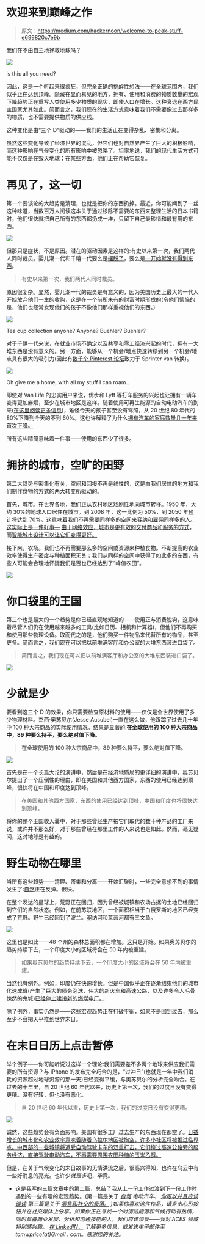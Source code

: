 # 欢迎来到巅峰之作

> 原文：<https://medium.com/hackernoon/welcome-to-peak-stuff-e699820c7e9b>

我们在不由自主地拯救地球吗？

![](img/0a54b256229dfc158f114acf1fafdc36.png)

is this all you need?

因此，这是一个听起来很疯狂，但完全正确的挑衅性想法——在全球范围内，我们似乎正在达到顶峰。隐藏在显而易见的地方，拥有、使用和消费的物质数量的宏观下降趋势正在重写人类使用多少物质的现实，即使人口在增长。这种衰退在西方民主国家尤其如此。简而言之，我们现在的生活方式意味着我们不需要像过去那样多的物质，也不需要提供物质的供应线。

这种变化是由“三个 D”驱动的——我们的生活正在变得杂乱、密集和分离。

虽然这些变化导致了经济世界的混乱，但它们也对自然界产生了巨大的积极影响，而这种影响在气候变化的所有影响中被忽略了。坦率地说，我们的现代生活方式可能不仅仅是在毁灭地球；在某些方面，他们正在帮助它恢复。

# 再见了，这一切

第一个要谈论的大趋势是清理，也就是把你的东西扔掉。最近，你可能闻到了一丝这种味道，当数百万人阅读这本关于通过移除不需要的东西来整理生活的日本书籍时，他们很快就把自己所有的东西都扔成一堆，只留下自己最珍惜和最有用的东西。

![](img/25d6a9e3e672b8739fccb3b456c9bb42.png)

但那只是症状，不是原因。潜在的驱动因素是这样的:有史以来第一次，我们两代人同时裁员。婴儿潮一代和千禧一代要么是[摆脱了](https://www.nytimes.com/2017/03/04/business/retirement/from-downsizing-boomers-a-flood-of-donated-art.html)，要么是[一开始就没有得到东西](https://www.becomingminimalist.com/millennials/)。

> 有史以来第一次，我们两代人同时裁员。

原因很复杂。显然，婴儿潮一代的裁员是有意义的，因为美国历史上最大的一代人开始放弃他们一生的收购，这是在一个前所未有的财富时期形成的(令他们懊恼的是，他们也经常发现他们的孩子不像他们那样重视他们的东西。)

![](img/1d0c47d124712a31b36f39aa48578b2e.png)

Tea cup collection anyone? Anyone? Buehler? Buehler?

对于千禧一代来说，在就业市场不确定以及共享和零工经济兴起的时代，拥有一大堆东西是没有意义的。另一方面，能够从一个机会/地点快速转移到另一个机会/地点具有很大的吸引力(因此有[数千个 Pinterest 论坛](https://www.pinterest.com/explore/conversion-van/?lp=true)致力于 Sprinter van 转换)。

![](img/14e8731272126a4cfdddeedef916df71.png)

Oh give me a home, with all my stuff I can roam..

即使对 Van Life 的忠实用户来说，优步和 Lyft 等打车服务的兴起也让拥有一辆车变得更加麻烦，至少在城市地区是这样。随着使用可再生能源的自动电动汽车的到来([在这里阅读更多信息](/@tomprice_22461/the-last-auto-mechanic-841adec75498))，难怪今天的孩子甚至没有驾照，从 20 世纪 80 年代的 80%下降到今天的不到 60%。这也许解释了为什么[拥有汽车的家庭数量几十年来首次下降。](https://qz.com/873704/no-car-households-are-becoming-more-common-in-the-us-after-decades-of-decline/)

所有这些精简意味着一件事——使用的东西少了很多。

# 拥挤的城市，空旷的田野

第二大趋势与密集化有关，空间和回报不再是线性的，这是由我们居住的地方和我们制作食物的方式的两大转变所驱动的。

首先，城市。在世界各地，我们正从农村地区戏剧性地向城市转移。1950 年，大约 30%的地球人口居住在城市。到 2008 年，这一比例为 50%，到 2050 年[预计将达到 70%。这意味着我们不再需要同样多的空间来容纳和雇佣同样多的人。这实际上是一件好事—](http://www.prb.org/Publications/Lesson-Plans/HumanPopulation/Urbanization.aspx) [由于网络效应，城市是更有效的交付商品和服务的方式](http://theweek.com/articles/575452/why-denser-cities-are-better-people--environment)，而[智能城市设计可以让它们变得更好。](https://reset.org/node/27044)

接下来，农场。我们也不再需要那么多的空间或资源来种植食物。不断提高的农业效率使得生产密度与种植面积无关；我们从同样的空间中获得了如此多的东西，有些人可能会合理地怀疑我们是否也已经达到了“峰值农田”。

![](img/5d9b2760effcdc1545287131559d485b.png)

# 你口袋里的王国

第三个也是最大的一个趋势是你已经直观地知道的——使用正与消费脱钩，这意味着尽管人们仍在使用越来越多的工具(比如日历、相机和计算器)，但他们不再购买和使用那些物理设备。取而代之的是，他们购买一件物品来代替所有的物品，甚至更多。简而言之，我们现在可以把以前堆满客厅和办公室的大堆东西装进口袋了。

> 简而言之，我们现在可以把以前堆满客厅和办公室的大堆东西装进口袋了。

![](img/91670eee31e47de4fe0a3ce4ce1650ee.png)

# 少就是少

要看到这三个 D 的效果，你只需要检查原材料的使用——仅仅是全世界使用了多少物理材料。杰西·奥苏贝尔(Jesse Ausubel)一直在这么做，他跟踪了过去几十年中 100 种大宗商品的实际使用情况。结果是显著的:**在全球使用的 100 种大宗商品中，89 种要么持平，要么绝对值下降。**

> **在全球使用的 100 种大宗商品中，89 种要么持平，要么绝对值下降。**

![](img/6ba93a9b32686376a1238eb655039963.png)

首先是在一个长篇大论的演讲中，然后是在经济地质局的更详细的演讲中，奥苏贝尔提出了一个压倒性的理由，即在美国和其他西方国家，东西的使用已经达到顶峰，很快将在中国和印度达到顶峰。

> 在美国和其他西方国家，东西的使用已经达到顶峰，中国和印度也将很快达到顶峰。

将你的整个王国收入囊中，对于那些曾经生产被它们取代的数十种产品的工厂来说，或许并不那么好，对于那些曾经在那里工作的人来说也是如此。然而，毫无疑问，这对地球是有益的。

# 野生动物在哪里

当所有这些趋势——清理、密集和分离——开始汇聚时，一些完全意想不到的事情发生了:[自然](https://hackernoon.com/tagged/nature)正在反弹。很快。

在整个发达的星球上，荒野正在回归，因为曾经被城镇和农场占据的土地已经回归到它们的自然状态。例如，在前苏联地区，一个面积相当于白俄罗斯的地区已经变成了荒野。野牛已经回到了波兰。塞纳河和莱茵河都有三文鱼。

![](img/9b498b532a900a9473ab5e8f3ef477af.png)

这里也是如此——48 个州的森林总面积都在增加。这只是开始。如果奥苏贝尔的趋势持续下去，一个印度大小的区域将会在 50 年内被重建。

> 如果奥苏贝尔的趋势持续下去，一个印度大小的区域将会在 50 年内被重建。

当然也有例外。例如，印度仍在快速增长。但是中国似乎正在逐渐结束他们的城市化速成班(产生了巨大的债务泡沫，伟大的新火车和高速公路，以及许多令人毛骨悚然的鬼城)[已经停止建设新的燃煤电厂。](https://www.nytimes.com/2017/01/18/world/asia/china-coal-power-plants-pollution.html)

除了例外，事实仍然是——这些宏观趋势正在打破平衡，如果不是回到过去，那么至少不会把天平推到世界末日。

# 在末日日历上点击暂停

举个例子——你可能听说过这样一个理论:我们需要差不多两个地球来供应我们需要的所有资源？与 iPhone 的发布完全巧合的是，“过冲日”(也就是一年中我们消耗的资源超过地球资源的那一天)已经变得平缓，与奥苏贝尔的分析完全吻合。在过去的十年里，自 20 世纪 60 年代以来，历史上第一次，我们的过度日没有变得更糟。没有好转，但也没有恶化。

> 自 20 世纪 60 年代以来，历史上第一次，我们的过度日没有变得更糟。

![](img/d13d4e2a8d08f90832855626b277fa09.png)

诚然，这些趋势会有负面影响。美国有很多工厂过去生产的东西现在都空了。[日益增长的城市化和农业效率意味着随着乌拉尔地区被掏空，许多小社区将被推过临界点。](http://www.npr.org/2014/10/21/357723069/millennials-continue-urbanization-of-america-leaving-small-towns)[中西部的一些城镇将遭受自动驾驶卡车的双重打击，它们绕过高速公路旁的服务经济，直接驾驶电动汽车，不再需要周围农田种植的玉米乙醇。](/@tomprice_22461/the-last-auto-mechanic-841adec75498)

但是，在关于气候变化的末日故事的无情洪流之后，很高兴得知，也许在乌云中有一些好消息的亮光。也许少*就是多*吧，毕竟。

*   这是我写的三篇文章中的第二篇，总结了我从上一份工作过渡到下一份工作时遇到的一些有趣的宏观趋势。(第一篇是关于 [*自驾*](https://hackernoon.com/tagged/self-driving) *电动汽车、* [*你可以并且应该读读*](/@tomprice_22461/the-last-auto-mechanic-841adec75498) *第三篇是关于* [*零售和社交的衰落。*](/transforming-retail/wandering-the-mall-for-one-da2b58e1df2b) *)如果你喜欢这件作品，请点击心形按钮并在社交媒体上分享。如果你正在寻找一个对清洁能源和气候行动有热情，同时具备商业发展、分析和沟通技能的人，我们应该谈谈——我对 ACES 领域特别感兴趣。* [*在 LinkedIN、*](https://www.linkedin.com/in/this-is-tom-price/) *了解更多信息，或发送电子邮件至 tomwprice(at)Gmail . com。感谢您的关注。*